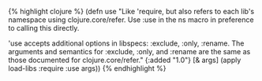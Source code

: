 {% highlight clojure %}
(defn use
  "Like 'require, but also refers to each lib's namespace using
  clojure.core/refer. Use :use in the ns macro in preference to calling
  this directly.

  'use accepts additional options in libspecs: :exclude, :only, :rename.
  The arguments and semantics for :exclude, :only, and :rename are the same
  as those documented for clojure.core/refer."
  {:added "1.0"}
  [& args] (apply load-libs :require :use args))
{% endhighlight %}
